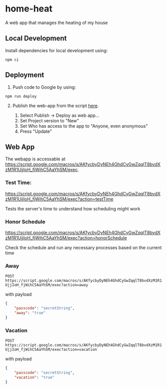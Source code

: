 # home-heat
A web app that manages the heating of my house

## Local Development

Install dependencies for local development using:
```
npm ci
```

## Deployment

1. Push code to Google by using:
```
npm run deploy
```

2. Publish the web-app from the script [here](https://script.google.com/d/10rdOYPj5eix6kF7VkjrmR8LDWrHty8pLn0kW5yhmMm_A5pdr8S-RUWxR/edit?usp=drive_web).

    1. Select Publish -> Deploy as web app...
    2. Set Project version to "New"
    3. Set Who has access to the app to "Anyone, even anonymous"
    4. Press "Update"

## Web App

The webapp is accessable at https://script.google.com/macros/s/AKfycbyDyNEh4GhdCyGwZqqlT8bvdXzM1R1UjjIoH_fjWihC5AaYhSM/exec.

### Test Time:
https://script.google.com/macros/s/AKfycbyDyNEh4GhdCyGwZqqlT8bvdXzM1R1UjjIoH_fjWihC5AaYhSM/exec?action=testTime

Tests the server's time to understand how scheduling might work

### Honor Schedule
https://script.google.com/macros/s/AKfycbyDyNEh4GhdCyGwZqqlT8bvdXzM1R1UjjIoH_fjWihC5AaYhSM/exec?action=honorSchedule

Check the schedule and run any necessary processes based on the current time

### Away
`POST https://script.google.com/macros/s/AKfycbyDyNEh4GhdCyGwZqqlT8bvdXzM1R1UjjIoH_fjWihC5AaYhSM/exec?action=away`

with payload
```json
{
    "passcode": "secretString",
    "away": "true"
}
```

### Vacation
`POST https://script.google.com/macros/s/AKfycbyDyNEh4GhdCyGwZqqlT8bvdXzM1R1UjjIoH_fjWihC5AaYhSM/exec?action=vacation`

with payload
```json
{
    "passcode": "secretString",
    "vacation": "true"
}
```
